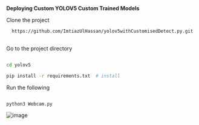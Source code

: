 <head> <b> Deploying Custom YOLOV5 Custom Trained Models </b></head>


Clone the project

```bash
  https://github.com/ImtiazUlHassan/yolov5withCustomisedDetect.py.git
  
```

Go to the project directory

```bash

cd yolov5

pip install -r requirements.txt  # install

```
Run the following 

```bash

python3 Webcam.py

```
![image](https://user-images.githubusercontent.com/56826204/220097755-3febd9bf-6958-41ea-8b7a-e9192f659cb0.png)
